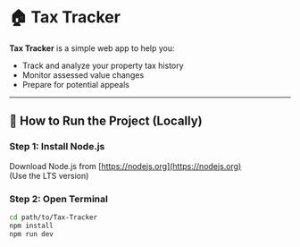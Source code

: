 # 🏠 Tax Tracker

**Tax Tracker** is a simple web app to help you:

- Track and analyze your property tax history
- Monitor assessed value changes
- Prepare for potential appeals

---

## 🚀 How to Run the Project (Locally)

### Step 1: Install Node.js

Download Node.js from [https://nodejs.org](https://nodejs.org)  
(Use the LTS version)

### Step 2: Open Terminal

```bash
cd path/to/Tax-Tracker
npm install
npm run dev
